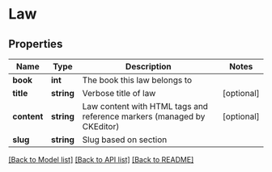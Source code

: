 # Law

## Properties
Name | Type | Description | Notes
------------ | ------------- | ------------- | -------------
**book** | **int** | The book this law belongs to | 
**title** | **string** | Verbose title of law | [optional] 
**content** | **string** | Law content with HTML tags and reference markers (managed by CKEditor) | [optional] 
**slug** | **string** | Slug based on section | 

[[Back to Model list]](../README.md#documentation-for-models) [[Back to API list]](../README.md#documentation-for-api-endpoints) [[Back to README]](../README.md)


